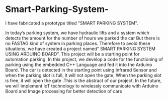 # Smart-Parking-System-
I have fabricated a prototype titled "SMART PARKING SYSTEM".


In today’s parking system, we have hydraulic lifts and a system which detects the amount 
for the number of hours we parked the car But there is no FASTAG kind of system in 
parking places.
Therefore to avoid these situations, we have created a project named” SMART 
PARKING SYSTEM USING ARDUINO BOARD”. This project will be a starting point 
for automation parking. In this project, we develop a code for the functioning of parking 
using the embedded C++ Language and fed it into the Arduino Board. The car is detected 
in the starting point using Infrared Sensor and when the parking slot is full, it will not 
open the gate, When the parking slot is free, it will open the gate .This is the abstract of 
our project.
In the future, we will implement IoT technology to wirelessly communicate with Arduino 
Board and Image processing for better detection of cars
